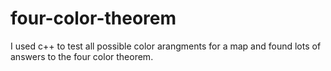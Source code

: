 # four-color-theorem
I used c++ to test all possible color arangments for a map and found lots of answers to the four color theorem.
